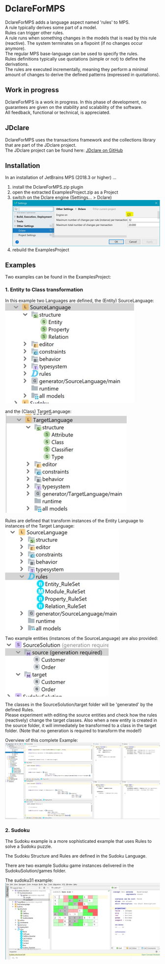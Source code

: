 # DclareForMPS
DclareForMPS adds a language aspect named 'rules' to MPS.  
A rule typically derives some part of a model.  
Rules can trigger other rules.  
A rule runs when something changes in the models that is read by this rule (reactive).  The system terminates on a fixpoint (if no changes occur anymore).  
The regular MPS base-language can be used to specify the rules.  
Rules definitions typically use quotations (simple or not) to define the derivations.  
The rules are executed incrementally, meaning they perform a minimal amount of changes to derive the defined patterns (expressed in quotations).

## Work in progress
DclareForMPS is a work in progress. In this phase of development, no guarantees are given on the stability and scalability of the software.  
All feedback, functional or technical, is appreciated.

## JDclare
DclareForMPS uses the transactions framework and the collections library that are part of the JDclare project.  
The JDclare project can be found here: [JDclare on GitHub](https://github.com/ModelingValueGroup/jdclare)

## Installation
In an installation of JetBrains MPS (2018.3 or higher) ...
1. install the DclareForMPS.zip plugin
2. open the extracted ExamplesProject.zip as a Project
3. switch on the Dclare engine (Settings... > Dclare)
![picture alt](docs/engineOn.jpg "Engine on")  
4. rebuild the ExamplesProject

## Examples
Two examples can be found in the ExamplesProject:

### 1. Entity to Class transformation
In this example two Languages are defined, the (Entity) SourceLanguage:
![picture alt](docs/SourceLanguage.jpg "SourceLanguage")  

and the (Class) TargetLanguage:  
![picture alt](docs/TargetLanguage.jpg "TargetLanguage")

Rules are defined that transform instances of the Entity Language to instances of the Target Language:
![picture alt](docs/Rules.jpg "Rules")

Two example entities (instances of the SourceLanguage) are also provided:  
![picture alt](docs/Solution.jpg "SourceSolution")

The classes in the SourceSolution/target folder will be 'generated' by the defined Rules.   
Please experiment with editing the source entities and check how the rules (reactively) change the target classes.
Also when a new entity is created in the source folder, it will immediately be transformed to a class in the target folder.
(Note that no generation is required to transform the model!)

Overview of this complete Example:
![picture alt](docs/Overview.jpg "Overview")

### 2. Sudoku
The Sudoku example is a more sophisticated example that uses Rules to solve a Sudoku puzzle.

The Sudoku Structure and Rules are defined in the Sudoku Language.

There are two example Sudoku game instances delivered in the SudokuSolution/games folder.

The sudoku31 example:
![picture alt](docs/sudoku31.jpg "Sudoku")
